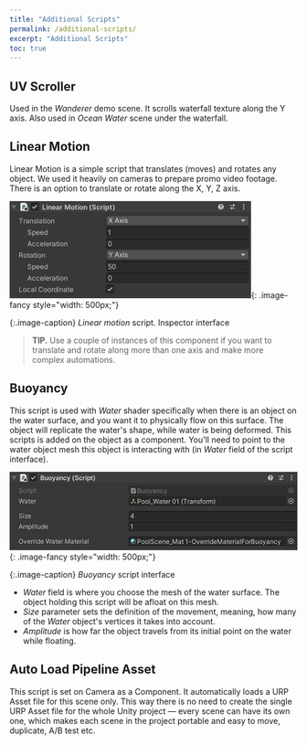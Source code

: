 ```yaml
---
title: "Additional Scripts"
permalink: /additional-scripts/
excerpt: "Additional Scripts"
toc: true
---
```


## UV Scroller

Used in the *Wanderer* demo scene. It scrolls waterfall texture along the Y axis. Also used in *Ocean Water* scene under the waterfall.

## Linear Motion

Linear Motion is a simple script that translates (moves) and rotates any object. We used it heavily on cameras to prepare promo video footage. There is an option to translate or rotate along the X, Y, Z axis.

![Linear motion script. Inspector interface](/FlatKit_Manual_Images/ConstantMotion.png){: .image-fancy style="width: 500px;"}

{:.image-caption}
*Linear motion* script. Inspector interface

> **TIP.** Use a couple of instances of this component if you want to translate and rotate along more than one axis and make more complex automations.

## Buoyancy

This script is used with *Water* shader specifically when there is an object on the water surface, and you want it to physically flow on this surface. The object will replicate the water's shape, while water is being deformed. This scripts is added on the object as a component. You'll need to point to the water object mesh this object is interacting with (in *Water* field of the script interface).

![Buoyancy script interface](/FlatKit_Manual_Images/buoyancy_interface.png){: .image-fancy style="width: 500px;"}

{:.image-caption}
*Buoyancy* script interface

* *Water* field is where you choose the mesh of the water surface. The object holding this script will be afloat on this mesh.
* *Size* parameter sets the definition of the movement, meaning, how many of the *Water* object's vertices it takes into account.
* *Amplitude* is how far the object travels from its initial point on the water while floating.

## Auto Load Pipeline Asset

This script is set on Camera as a Component. It automatically loads a URP Asset file for this scene only. This way there is no need to create the single URP Asset file for the whole Unity project — every scene can have its own one, which makes each scene in the project portable and easy to move, duplicate, A/B test etc.
